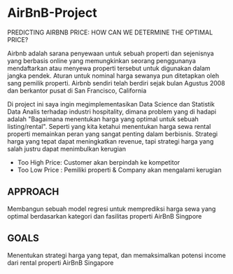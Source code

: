 # AirBnB-Project
PREDICTING AIRBNB PRICE: HOW CAN WE DETERMINE THE OPTIMAL PRICE?

Airbnb adalah sarana penyewaan untuk sebuah properti dan sejenisnya yang berbasis online yang memungkinkan seorang penggunanya mendaftarkan atau menyewa properti tersebut untuk digunakan dalam jangka pendek. Aturan untuk nominal harga sewanya pun ditetapkan oleh sang pemilik properti. Airbnb sendiri telah berdiri sejak bulan Agustus 2008 dan berkantor pusat di San Francisco, California

Di project ini saya ingin megimplementasikan Data Science dan Statistik Data Analis terhadap industri hospitality, dimana problem yang di hadapi adalah "Bagaimana menentukan harga yang optimal untuk sebuah listing/rental". Seperti yang kita ketahui menentukan harga sewa rental properti memainkan peran yang sangat penting dalam berbisnis. Strategi harga yang tepat dapat meningkatkan revenue, tapi strategi harga yang salah justru dapat menimbulkan kerugian
- Too High Price: Customer akan berpindah ke kompetitor
- Too Low Price : Pemiliki properti & Company akan mengalami kerugian

## APPROACH
Membangun sebuah model regresi untuk memprediksi harga sewa yang optimal berdasarkan kategori dan fasilitas properti AirBnB Singpore

## GOALS
Menentukan strategi harga yang tepat, dan memaksimalkan potensi income dari rental properti AirBnB Singapore
